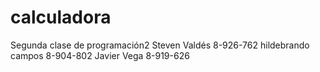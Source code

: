 # calculadora
Segunda clase de programación2
Steven Valdés 8-926-762
hildebrando campos 8-904-802
Javier Vega 8-919-626
